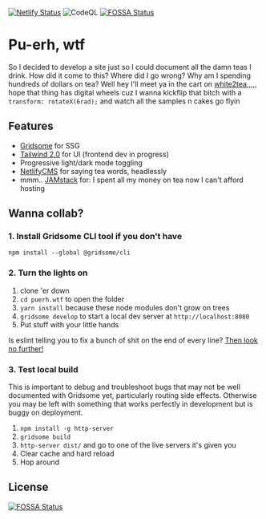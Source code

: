 [![Netlify Status](https://api.netlify.com/api/v1/badges/79932a8f-4ecb-4b1e-a4ed-d75e72bdfb7a/deploy-status)](https://app.netlify.com/sites/puerhwtf/deploys) ![CodeQL](https://github.com/tonyketcham/puerh.wtf/workflows/CodeQL/badge.svg?branch=main) [![FOSSA Status](https://app.fossa.com/api/projects/git%2Bgithub.com%2Ftonyketcham%2Fpuerh.wtf.svg?type=shield)](https://app.fossa.com/projects/git%2Bgithub.com%2Ftonyketcham%2Fpuerh.wtf?ref=badge_shield)

# Pu-erh, wtf

So I decided to develop a site just so I could document all the damn teas I drink. How did it come to this? Where did I go wrong? Why am I spending hundreds of dollars on tea? Well hey I'll meet ya in the cart on [white2tea](https://white2tea.com),,,,, hope that thing has digital wheels cuz I wanna kickflip that bitch with a `transform: rotateX(6rad);` and watch all the samples n cakes go flyin

## Features

- [Gridsome](https://gridsome.org/) for SSG
- [Tailwind 2.0](https://tailwindcss.com/) for UI (frontend dev in progress)
- Progressive light/dark mode toggling
- [NetlifyCMS](https://www.netlifycms.org/) for saying tea words, headlessly
- mmm.. [JAMstack](https://jamstack.org/) for: I spent all my money on tea now I can't afford hosting

## Wanna collab?

### 1. Install Gridsome CLI tool if you don't have

`npm install --global @gridsome/cli`

### 2. Turn the lights on

1. clone 'er down
2. `cd puerh.wtf` to open the folder
3. `yarn install` because these node modules don't grow on trees
4. `gridsome develop` to start a local dev server at `http://localhost:8080`
5. Put stuff with your little hands

Is eslint telling you to fix a bunch of shit on the end of every line?
[Then look no further!](https://developpaper.com/solution-to-delete-%E2%90%8Deslint-prettier-prettier-error/)

### 3. Test local build

This is important to debug and troubleshoot bugs that may not be well documented with Gridsome yet, particularly routing side effects. Otherwise you may be left with something that works perfectly in development but is buggy on deployment.

1. `npm install -g http-server`
2. `gridsome build`
3. `http-server dist/` and go to one of the live servers it's given you
4. Clear cache and hard reload
5. Hop around

## License

[![FOSSA Status](https://app.fossa.com/api/projects/git%2Bgithub.com%2Ftonyketcham%2Fpuerh.wtf.svg?type=large)](https://app.fossa.com/projects/git%2Bgithub.com%2Ftonyketcham%2Fpuerh.wtf?ref=badge_large)
